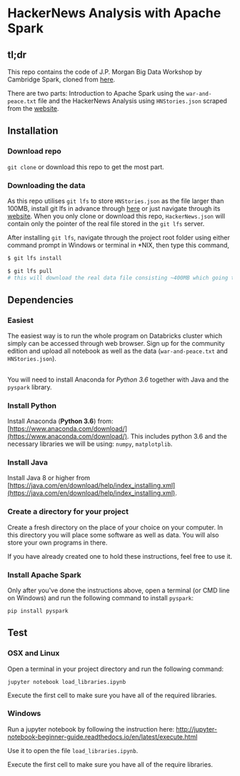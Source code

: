 # HackerNews Analysis with Apache Spark

## tl;dr

This repo contains the code of J.P. Morgan Big Data Workshop by Cambridge Spark, cloned from [here](http://gitlab.cambridgespark.com/pub/bigdata-spark.git).

There are two parts: Introduction to Apache Spark using the `war-and-peace.txt` file and the HackerNews Analysis using `HNStories.json` scraped from the [website](https://news.ycombinator.com/). 

## Installation

### Download repo
`git clone` or download this repo to get the most part. 

### Downloading the data
As this repo utilises `git lfs` to store `HNStories.json` as the file larger than 100MB, install git lfs in advance through [here](https://github.com/git-lfs/git-lfs/releases/tag/v2.6.1) or just navigate through its [website](https://git-lfs.github.com/). When you only clone or download this repo, `HackerNews.json` will contain only the pointer of the real file stored in the `git lfs` server.

After installing `git lfs`, navigate through the project root folder using either command prompt in Windows or terminal in \*NIX, then type this command, 
```bash
$ git lfs install

$ git lfs pull
# this will download the real data file consisting ~400MB which going to take some time
```

## Dependencies

### Easiest

The easiest way is to run the whole program on Databricks cluster which simply can be accessed through web browser. Sign up for the community edition and upload all notebook as well as the data (`war-and-peace.txt` and `HNStories.json`). 

##

You will need to install Anaconda for *Python 3.6* together with Java and the `pyspark` library.

### Install Python

Install Anaconda (**Python 3.6**) from:  [https://www.anaconda.com/download/](https://www.anaconda.com/download/).
This includes python 3.6 and the necessary libraries we will be using: `numpy`, `matplotplib`.

### Install Java

Install Java 8 or higher from [https://java.com/en/download/help/index_installing.xml](https://java.com/en/download/help/index_installing.xml).

### Create a directory for your project

Create a fresh directory on the place of your choice on your computer. In this
directory you will place some software as well as data. You will also store
your own programs in there.

If you have already created one to hold these instructions, feel free to use
it.

### Install Apache Spark

Only after you've done the instructions above, open a terminal (or CMD line on Windows) and run the following command to install `pyspark`:
```
pip install pyspark
```

## Test

### OSX and Linux

Open a terminal in your project directory and run the following command:

```
jupyter notebook load_libraries.ipynb
```

Execute the first cell to make sure you have all of the required libraries.

### Windows

Run a jupyter notebook by following the instruction here: http://jupyter-notebook-beginner-guide.readthedocs.io/en/latest/execute.html

Use it to open the file `load_libraries.ipynb`. 

Execute the first cell to make sure you have all of the require libraries.
